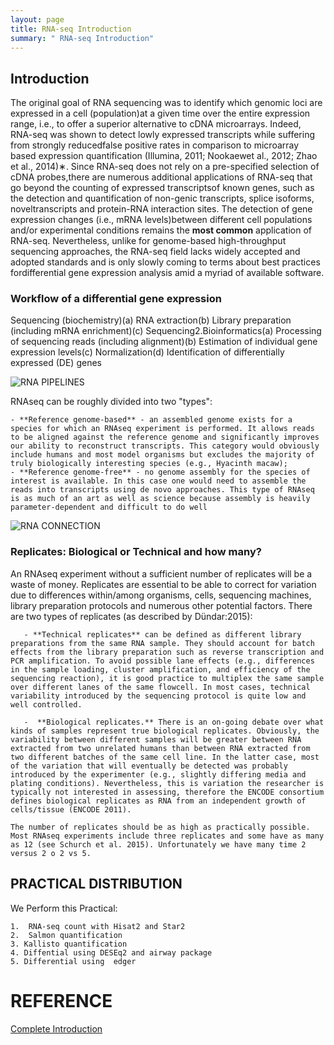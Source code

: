 ```yaml
---
layout: page
title: RNA-seq Introduction
summary: " RNA-seq Introduction"
---
```




## Introduction

The original goal of RNA sequencing was to identify which genomic loci are expressed in a cell (population)at a given time over the entire expression range, i.e., to offer a superior alternative to cDNA microarrays.
Indeed, RNA-seq was shown to detect lowly expressed transcripts while suffering from strongly reducedfalse positive rates in comparison to microarray based expression quantification (Illumina, 2011; Nookaewet al., 2012; Zhao et al., 2014)∗. 
Since RNA-seq does not rely on a pre-specified selection of cDNA probes,there are numerous additional applications of RNA-seq that go beyond the counting of expressed transcriptsof known genes, such as the detection and quantification of non-genic transcripts, splice isoforms, noveltranscripts and protein-RNA interaction sites.
The detection of gene expression changes (i.e., mRNA levels)between different cell populations and/or experimental conditions remains the **most common** application of RNA-seq. Nevertheless, unlike for genome-based high-throughput sequencing approaches, the RNA-seq field lacks widely accepted and adopted standards and is only slowly coming to terms about best practices fordifferential gene expression analysis amid a myriad of available software.


###  Workflow of a differential gene expression

Sequencing (biochemistry)(a) RNA extraction(b) Library preparation (including mRNA enrichment)(c) Sequencing2.Bioinformatics(a) Processing of sequencing reads (including alignment)(b) Estimation of individual gene expression levels(c) Normalization(d) Identification of differentially expressed (DE) genes


![RNA PIPELINES ]({{site.url}}/images/rna_mode.gif)
 

 RNAseq can be roughly divided into two "types":

    - **Reference genome-based** - an assembled genome exists for a species for which an RNAseq experiment is performed. It allows reads to be aligned against the reference genome and significantly improves our ability to reconstruct transcripts. This category would obviously include humans and most model organisms but excludes the majority of truly biologically interesting species (e.g., Hyacinth macaw);
    - **Reference genome-free** - no genome assembly for the species of interest is available. In this case one would need to assemble the reads into transcripts using de novo approaches. This type of RNAseq is as much of an art as well as science because assembly is heavily parameter-dependent and difficult to do well


![RNA CONNECTION ](https://galaxyproject.org/tutorials/rb_rnaseq/everything_connected.png)



### Replicates: Biological or Technical and how many?

An RNAseq experiment without a sufficient number of replicates will be a waste of money. Replicates are essential to be able to correct for variation due to differences within/among organisms, cells, sequencing machines, library preparation protocols and numerous other potential factors. There are two types of replicates (as described by Dündar:2015):

       - **Technical replicates** can be defined as different library preparations from the same RNA sample. They should account for batch effects from the library preparation such as reverse transcription and PCR amplification. To avoid possible lane effects (e.g., differences in the sample loading, cluster amplification, and efficiency of the sequencing reaction), it is good practice to multiplex the same sample over different lanes of the same flowcell. In most cases, technical variability introduced by the sequencing protocol is quite low and well controlled.

       -  **Biological replicates.** There is an on-going debate over what kinds of samples represent true biological replicates. Obviously, the variability between different samples will be greater between RNA extracted from two unrelated humans than between RNA extracted from two different batches of the same cell line. In the latter case, most of the variation that will eventually be detected was probably introduced by the experimenter (e.g., slightly differing media and plating conditions). Nevertheless, this is variation the researcher is typically not interested in assessing, therefore the ENCODE consortium defines biological replicates as RNA from an independent growth of cells/tissue (ENCODE 2011).

    The number of replicates should be as high as practically possible. Most RNAseq experiments include three replicates and some have as many as 12 (see Schurch et al. 2015). Unfortunately we have many time 2 versus 2 o 2 vs 5.


## PRACTICAL DISTRIBUTION

We Perform this Practical:


    1.  RNA-seq count with Hisat2 and Star2
    2.  Salmon quantification
    3. Kallisto quantification
    4. Diffential using DESEq2 and airway package
    5. Differential using  edger
    

# REFERENCE

[Complete Introduction](https://galaxyproject.org/tutorials/rb_rnaseq/#lets-try-it)
